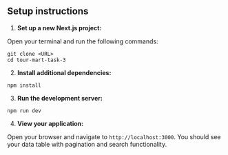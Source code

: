 ## Setup instructions
1. **Set up a new Next.js project:**

Open your terminal and run the following commands:

```shellscript
git clone <URL>
cd tour-mart-task-3
```


2. **Install additional dependencies:**

```shellscript
npm install
```

3. **Run the development server:**

```shellscript
npm run dev
```


4. **View your application:**

Open your browser and navigate to `http://localhost:3000`. You should see your data table with pagination and search functionality.
